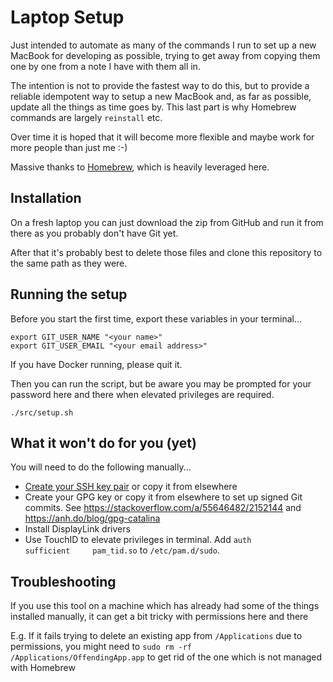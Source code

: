 # Laptop Setup

Just intended to automate as many of the commands I run to set up a new MacBook for developing as possible, trying to get away from copying them one by one from a note I have with them all in.

The intention is not to provide the fastest way to do this, but to provide a reliable idempotent way to setup a new MacBook and, as far as possible, update all the things as time goes by. This last part is why Homebrew commands are largely `reinstall` etc.

Over time it is hoped that it will become more flexible and maybe work for more people than just me :-)

Massive thanks to [Homebrew](https://brew.sh/), which is heavily leveraged here.

## Installation

On a fresh laptop you can just download the zip from GitHub and run it from there as you probably don't have Git yet.

After that it's probably best to delete those files and clone this repository to the same path as they were.

## Running the setup

Before you start the first time, export these variables in your terminal...

    export GIT_USER_NAME "<your name>"
    export GIT_USER_EMAIL "<your email address>"

If you have Docker running, please quit it.

Then you can run the script, but be aware you may be prompted for your password here and there when elevated privileges are required.

    ./src/setup.sh

## What it won't do for you (yet)

You will need to do the following manually...

* [Create your SSH key pair](https://docs.github.com/en/github/authenticating-to-github/generating-a-new-ssh-key-and-adding-it-to-the-ssh-agent#generating-a-new-ssh-key) or copy it from elsewhere
* Create your GPG key or copy it from elsewhere to set up signed Git commits. See https://stackoverflow.com/a/55646482/2152144 and https://anh.do/blog/gpg-catalina
* Install DisplayLink drivers
* Use TouchID to elevate privileges in terminal. Add `auth       sufficient     pam_tid.so` to `/etc/pam.d/sudo`.


## Troubleshooting

If you use this tool on a machine which has already had some of the things installed manually, it can get a bit tricky with permissions here and there

E.g. If it fails trying to delete an existing app from `/Applications` due to permissions, you might need to `sudo rm -rf /Applications/OffendingApp.app` to get rid of the one which is not managed with Homebrew
